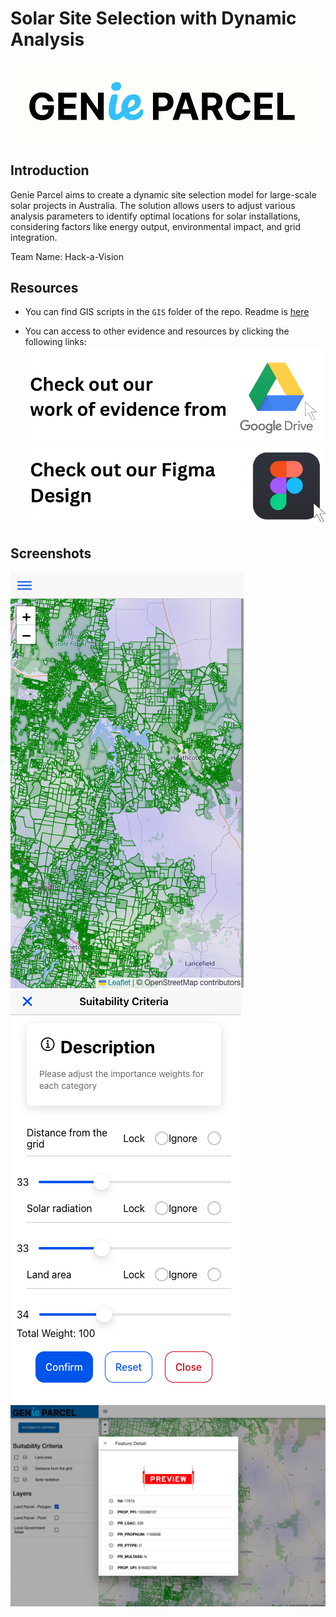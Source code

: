 # Solar Site Selection with Dynamic Analysis
![img.png](docs/logo.png)

## Introduction

Genie Parcel aims to create a dynamic site selection model for large-scale solar projects in Australia. The solution allows users to adjust various analysis parameters to identify optimal locations for solar installations, considering factors like energy output, environmental impact, and grid integration.

Team Name: Hack-a-Vision

## Resources

- You can find GIS scripts in the `GIS` folder of the repo. Readme is [here](GIS/README.md)

- You can access to other evidence and resources by clicking the following links:
[![Google Drive](https://github.com/mingzhe-work/govhack-2024-public/blob/main/solar/images/google-drive.png?raw=true)](https://drive.google.com/drive/folders/1Ud0CkX7K-ICbDKqE3qEQ-IPH7R0qb6aR)
[![Figma](https://github.com/mingzhe-work/govhack-2024-public/blob/main/solar/images/figma.png?raw=true)](https://www.figma.com/design/aYU6lue7v79YK3pz0YzaTI/Untitled?node-id=8-1664&t=xanK3clifgJuXwEQ-1)

## Screenshots
![Screenshot1](docs/screenshot_1.png)
![Screenshot3](docs/screenshot_3.png)
![Screenshot2](docs/screenshot_2.png)
